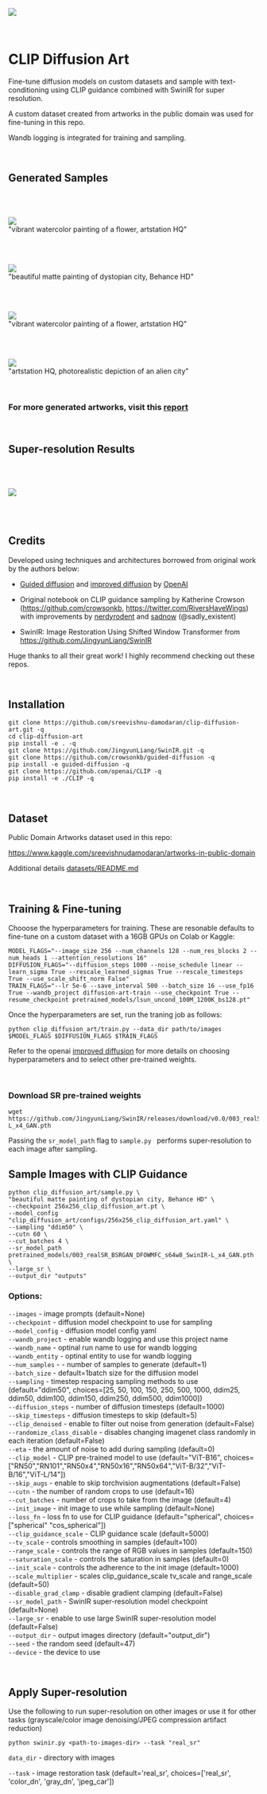 ![](https://i.ibb.co/H2sHF0T/cover1-02.jpg)

<br>

# CLIP Diffusion Art

Fine-tune diffusion models on custom datasets and sample with text-conditioning using CLIP guidance combined with SwinIR for super resolution.

A custom dataset created from artworks in the public domain was used for fine-tuning in this repo.

Wandb logging is integrated for training and sampling.

<br>

## Generated Samples

<br>
<br>

![](https://i.ibb.co/DpTYvK3/job18-1.gif)
 <br>"vibrant watercolor painting of a flower, artstation HQ"

<br>
<br>

![](https://i.ibb.co/BTWfbf4/23-0.gif)
<br>"beautiful matte painting of dystopian city, Behance HD"

<br>
<br>

![](https://i.ibb.co/8dBTzpX/job18-2.gif)
 <br>"vibrant watercolor painting of a flower, artstation HQ"

<br>
<br>

![](https://i.ibb.co/8gsR0w1/2.gif)
<br>"artstation HQ, photorealistic depiction of an alien city"

<br>

### For more generated artworks, visit this [report](https://wandb.ai/sreevishnu-damodaran/clip_diffusion_art/reports/Results-CLIP-Guided-Diffusion-SwinIR--VmlldzoxNjUxNTMz)

<br>

## Super-resolution Results

<br>
<br>

![](https://i.ibb.co/Gss0y38/sr-zoom-optimized.gif)

<br>
<br>

## Credits

Developed using techniques and architectures borrowed from original work by the authors below:

 - [Guided diffusion](https://github.com/openai/guided-diffusion) and [improved diffusion](https://github.com/openai/improved-diffusion) by [OpenAI](https://github.com/openai)

 - Original notebook on CLIP guidance sampling by Katherine Crowson (https://github.com/crowsonkb, https://twitter.com/RiversHaveWings) with improvements by [nerdyrodent](https://github.com/nerdyrodent/CLIP-Guided-Diffusion) and [sadnow](https://github.com/sadnow/360Diffusion) (@sadly_existent) 

 - SwinIR: Image Restoration Using Shifted Window Transformer from https://github.com/JingyunLiang/SwinIR

Huge thanks to all their great work! I highly recommend checking out these repos.

<br>

## Installation

```
git clone https://github.com/sreevishnu-damodaran/clip-diffusion-art.git -q
cd clip-diffusion-art
pip install -e . -q
git clone https://github.com/JingyunLiang/SwinIR.git -q
git clone https://github.com/crowsonkb/guided-diffusion -q
pip install -e guided-diffusion -q
git clone https://github.com/openai/CLIP -q
pip install -e ./CLIP -q
```

<br>

## Dataset

Public Domain Artworks dataset used in this repo:

https://www.kaggle.com/sreevishnudamodaran/artworks-in-public-domain

Additional details [datasets/README.md](datasets\README.md)

<br>

## Training & Fine-tuning

Chooose the hyperparameters for training. These are resonable defaults to fine-tune on a custom dataset with a 16GB GPUs on Colab or Kaggle:

```
MODEL_FLAGS="--image_size 256 --num_channels 128 --num_res_blocks 2 --num_heads 1 --attention_resolutions 16"
DIFFUSION_FLAGS="--diffusion_steps 1000 --noise_schedule linear --learn_sigma True --rescale_learned_sigmas True --rescale_timesteps True --use_scale_shift_norm False"
TRAIN_FLAGS="--lr 5e-6 --save_interval 500 --batch_size 16 --use_fp16 True --wandb_project diffusion-art-train --use_checkpoint True --resume_checkpoint pretrained_models/lsun_uncond_100M_1200K_bs128.pt"
```

Once the hyperparameters are set, run the traning job as follows:

```
python clip_diffusion_art/train.py --data_dir path/to/images $MODEL_FLAGS $DIFFUSION_FLAGS $TRAIN_FLAGS
```

Refer to the openai [improved diffusion](https://github.com/openai/improved-diffusion) for more details on choosing hyperparameters and to select other pre-trained weights.

<br>


### Download SR pre-trained weights
```
wget https://github.com/JingyunLiang/SwinIR/releases/download/v0.0/003_realSR_BSRGAN_DFOWMFC_s64w8_SwinIR-L_x4_GAN.pth
```

Passing the `sr_model_path` flag to `sample.py ` performs super-resolution to each image after sampling.

## Sample Images with CLIP Guidance

```
python clip_diffusion_art/sample.py \
"beautiful matte painting of dystopian city, Behance HD" \
--checkpoint 256x256_clip_diffusion_art.pt \
--model_config "clip_diffusion_art/configs/256x256_clip_diffusion_art.yaml" \
--sampling "ddim50" \
--cutn 60 \
--cut_batches 4 \
--sr_model_path pretrained_models/003_realSR_BSRGAN_DFOWMFC_s64w8_SwinIR-L_x4_GAN.pth \
--large_sr \
--output_dir "outputs"

```

### Options:
`--images` - image prompts (default=None)<br>
`--checkpoint` - diffusion model checkpoint to use for sampling<br>
`--model_config` - diffusion model config yaml<br>
`--wandb_project` - enable wandb logging and use this project name<br>
`--wandb_name` - optinal run name to use for wandb logging<br>
`--wandb_entity` - optinal entity to use for wandb logging<br>
`--num_samples` - - number of samples to generate (default=1)<br>
`--batch_size` - default=1batch size for the diffusion model<br>
`--sampling` - timestep respacing sampling methods to use (default="ddim50", choices=[25, 50, 100, 150, 250, 500, 1000, ddim25, ddim50, ddim100, ddim150, ddim250, ddim500, ddim1000])<br>
`--diffusion_steps` - number of diffusion timesteps (default=1000)<br>
`--skip_timesteps` - diffusion timesteps to skip (default=5)<br>
`--clip_denoised` - enable to filter out noise from generation (default=False)<br>
`--randomize_class_disable` - disables changing imagenet class randomly in each iteration (default=False)<br>
`--eta` - the amount of noise to add during sampling (default=0)<br>
`--clip_model` - CLIP pre-trained model to use (default="ViT-B16",
choices=["RN50","RN101","RN50x4","RN50x16","RN50x64","ViT-B/32","ViT-B/16","ViT-L/14"])<br>
`--skip_augs` - enable to skip torchvision augmentations (default=False)<br>
`--cutn` - the number of random crops to use (default=16)<br>
`--cut_batches` - number of crops to take from the image (default=4)<br>
`--init_image` - init image to use while sampling (default=None)<br>
`--loss_fn` - loss fn to use for CLIP guidance (default="spherical", choices=["spherical" "cos_spherical"])<br>
`--clip_guidance_scale` - CLIP guidance scale (default=5000)<br>
`--tv_scale` - controls smoothing in samples (default=100)<br>
`--range_scale` - controls the range of RGB values in samples (default=150)<br>
`--saturation_scale` - controls the saturation in samples (default=0)<br>
`--init_scale` - controls the adherence to the init image (default=1000)<br>
`--scale_multiplier` - scales clip_guidance_scale tv_scale and range_scale (default=50)<br>
`--disable_grad_clamp` - disable gradient clamping (default=False)<br>
`--sr_model_path` - SwinIR super-resolution model checkpoint (default=None)<br>
`--large_sr` - enable to use large SwinIR super-resolution model (default=False)<br>
`--output_dir` - output images directory (default="output_dir")<br>
`--seed` - the random seed (default=47)<br>
`--device` - the device to use <br>

<br>

## Apply Super-resolution

Use the following to run super-resolution on other images or use it for other tasks (grayscale/color image denoising/JPEG compression artifact reduction)

```
python swinir.py <path-to-images-dir> --task "real_sr"
```

`data_dir` - directory with images

`--task` - image restoration task (default='real_sr', choices=['real_sr', 'color_dn', 'gray_dn', 'jpeg_car'])
